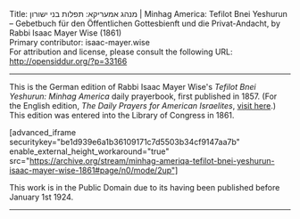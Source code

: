 <html>
<head></head>
<body>
Title: מנהג אמעריקא: תפלות בני ישורון | Minhag America: Tefilot Bnei Yeshurun – Gebetbuch für den Öffentlichen Gottesbienft und die Privat-Andacht, by Rabbi Isaac Mayer Wise (1861)<br />
Primary contributor: isaac-mayer.wise<br />
For attribution and license, please consult the following URL: <a href="http://opensiddur.org/?p=33166">http://opensiddur.org/?p=33166</a>
<p />
<hr />

This is the German edition of Rabbi Isaac Mayer Wise's <em>Tefilot Bnei Yeshurun: Minhag America</em> daily prayerbook, first published in 1857. (For the English edition, <em>The Daily Prayers for American Israelites</em>, <a href="/?p=33171">visit here</a>.) This edition was entered into the Library of Congress in 1861. 

[advanced_iframe securitykey="be1d939e6a1b36109171c7d5503b34cf9147aa7b" enable_external_height_workaround="true" src="https://archive.org/stream/minhag-ameriqa-tefilot-bnei-yeshurun-isaac-mayer-wise-1861#page/n0/mode/2up"]

This work is in the Public Domain due to its having been published before January 1st 1924.

<hr />

<div class="english" lang="en">

</div>
</body>
</html>